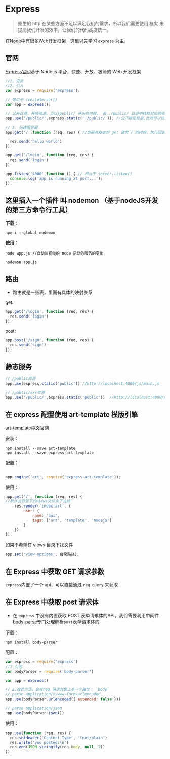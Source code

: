 # Express

> 原生的 http 在某些方面不足以满足我们的需求，所以我们需要使用 框架 来提高我们开发的效率，让我们的代码高度统一。

在Node中有很多Web开发框架，这里以先学习 `express` 为主.

## 官网
[Express官网](http://www.expressjs.com.cn/)基于 Node.js 平台，快速、开放、极简的 Web 开发框架
```js
//1、安装
//2、引入
var express = require('express');

// 等价于 createServer()
var app = express(); 

// 公开目录，开放资源，当以/public/ 开头的时候， 去 ./public/ 目录中找找对应的资源
app.use('/public/',express.static('./public/')); //公开指定目录,此时可以访问public目录中的所有资源

// 3. 创建服务器
app.get('/',function (req, res) { //当服务器收到 get 请求 / 的时候，执行回调处理函数

  res.send('hello world')
});

app.get('/login', function (req, res) {
  res.send('login')
});

app.listen('4000',function () { // 相当于 server.listen()
  console.log('app is running at port...');
});
```


## 这里插入一个插件 叫 nodemon （基于nodeJS开发的第三方命令行工具）

**下载**：
```shell
npm i --global nodemon

```
**使用**：
```shell
node app.js //自动监视你的 node 启动的服务的变化

nodemon app.js
```

## 路由
- 路由就是一张表，里面有具体的映射关系

get:
```js
app.get('/login', function (req, res) {
  res.send('login')
});
```

post:
```js
app.post('/sign', function (req, res) {
  res.send('sign')
});
```
## 静态服务

```js
// /public资源
app.use(express.static('public')) //http://localhost:4000/js/main.js

// /public/xxx资源
app.use('/public/',express.static('public'))  //http://localhost:4000/public/js/main.js
```


## 在 express 配置使用 art-template 模版引擎


[art-template中文官网](https://aui.github.io/art-template/zh-cn/index.html)

安装：

```shell
npm install --save art-template
npm install --save express-art-template
```
配置：
```js

app.engine('art', require('express-art-template'));

```
使用：
```js
app.get('/', function (req, res) {
//默认去目录下的views文件夹下去找  
    res.render('index.art', {
        user: {
            name: 'aui',
            tags: ['art', 'template', 'nodejs']
        }
    });
});
```

如果不希望在 views 目录下找文件

```js
app.set('view options', 目录路径);
```
## 在 Express 中获取 GET 请求参数
`express`内置了一个 api，可以直接通过 `req.query` 来获取

## 在 Express 中获取 post 请求体
- 在 `express` 中没有内置获取 POST 表单请求体的API，我们需要利用中间件[body-parse](http://www.expressjs.com.cn/en/resources/middleware/body-parser.html)专门处理解析`post`表单请求体的

下载：
```shell
npm install body-parser
```
配置：
```js
var express = require('express')
//1.引包
var bodyParser = require('body-parser')

var app = express()

// 2.按此方法，会在req 请求对象上多一个属性： `body`
// parse application/x-www-form-urlencoded
app.use(bodyParser.urlencoded({ extended: false }))

// parse application/json
app.use(bodyParser.json())
```
使用：
```js
app.use(function (req, res) {
  res.setHeader('Content-Type', 'text/plain')
  res.write('you posted:\n')
  res.end(JSON.stringify(req.body, null, 2))
})
```
